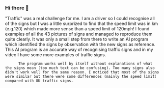 ### Hi there 👋

<!--
**Chararella/chararella** is a ✨ _special_ ✨ repository because its `README.md` (this file) appears on your GitHub profile.

Here are some ideas to get you started:

- 🔭 I’m currently working on ...
- 🌱 I’m currently learning ...
- 👯 I’m looking to collaborate on ...
- 🤔 I’m looking for help with ...
- 💬 Ask me about ...
- 📫 How to reach me: ...
- 😄 Pronouns: ...
- ⚡ Fun fact: ...
-->"Traffic" was a real challenge for me. I am a driver so I could recognise all of the signs but I was a little surprized to find that the speed limit was in km (e.g.120) which made more sense than a speed limit of 120mph! I found examples of all the 43 pictures of signs and managed to reproduce them quite clearly. It was only a small step from there to write an AI program which identified the signs by observation with the new signs as reference. This AI program is an accurate way of recognising traffic signs and in my video I have some more examples of traffic signs.
          The program works well by itself without explanations of what the signs mean (too much text can be confusing). Too many signs also didn't work well for the same reason. I noticed that most of the signs were similar but there were some differences (mainly the speed limit) compared with UK traffic signs.

